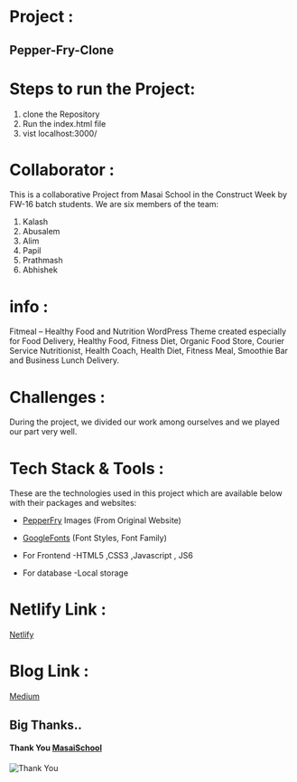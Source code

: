 # Project :

## Pepper-Fry-Clone

# Steps to run the Project:
1. clone the Repository
2. Run the index.html file
3. vist localhost:3000/ 
# Collaborator :
This is a collaborative Project from Masai School in the Construct Week by FW-16 batch students. We are six members of the team:
1. Kalash
2. Abusalem
3. Alim
4. Papil
5. Prathmash
6. Abhishek

# info :
Fitmeal – Healthy Food and Nutrition WordPress Theme created especially for Food Delivery, Healthy Food, Fitness Diet, Organic Food Store, Courier Service Nutritionist, Health Coach, Health Diet, Fitness Meal, Smoothie Bar and Business Lunch Delivery.

# Challenges :
During the project, we divided our work among ourselves and we played our part very well.

# Tech Stack & Tools :
These are the technologies used in this project which are available below with their packages and websites:

* [PepperFry](https://www.fitmeals.co.in/) Images (From Original Website) 

* [GoogleFonts](https://fonts.google.com/ "home") (Font Styles, Font Family)

* For Frontend -HTML5 ,CSS3 ,Javascript , JS6

* For database -Local storage

# Netlify Link :
[Netlify](https://cloneoffitmeals.netlify.app/)

# Blog Link :
[Medium](https://medium.com/@thakurkalash11/fitmeals-clone-project-masai-school-1811eb5e9385)
## Big Thanks..
#### Thank You [MasaiSchool](https://www.masaischool.com/ "home") 


![Thank You](https://i.pinimg.com/originals/6d/cf/b8/6dcfb88b94b8d51496551f27145a829c.gif)
